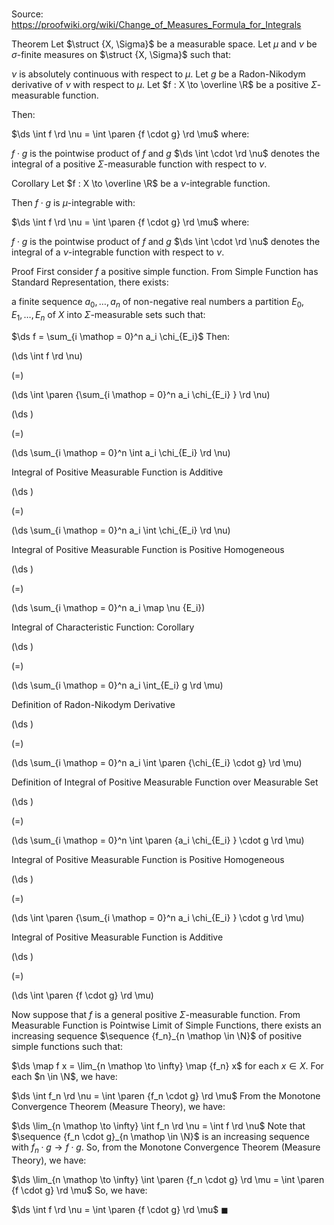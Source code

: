 # 

Source: https://proofwiki.org/wiki/Change_of_Measures_Formula_for_Integrals

Theorem
Let $\struct {X, \Sigma}$ be a measurable space.
Let $\mu$ and $\nu$ be $\sigma$-finite measures on $\struct {X, \Sigma}$ such that: 

$\nu$ is absolutely continuous with respect to $\mu$.
Let $g$ be a Radon-Nikodym derivative of $\nu$ with respect to $\mu$.
Let $f : X \to \overline \R$ be a positive $\Sigma$-measurable function.

Then: 

$\ds \int f \rd \nu = \int \paren {f \cdot g} \rd \mu$
where:

$f \cdot g$ is the pointwise product of $f$ and $g$
$\ds \int \cdot \rd \nu$ denotes the integral of a positive $\Sigma$-measurable function with respect to $\nu$.


Corollary
Let $f : X \to \overline \R$ be a $\nu$-integrable function.

Then $f \cdot g$ is $\mu$-integrable with: 

$\ds \int f \rd \nu = \int \paren {f \cdot g} \rd \mu$
where:

$f \cdot g$ is the pointwise product of $f$ and $g$
$\ds \int \cdot \rd \nu$ denotes the integral of a $\nu$-integrable function with respect to $\nu$.


Proof
First consider $f$ a positive simple function. 
From Simple Function has Standard Representation, there exists:

a finite sequence $a_0, \ldots, a_n$ of non-negative real numbers
a partition $E_0, E_1, \ldots, E_n$ of $X$ into $\Sigma$-measurable sets
such that: 

$\ds f = \sum_{i \mathop = 0}^n a_i \chi_{E_i}$
Then:














\(\ds \int f \rd \nu\)

\(=\)







\(\ds \int \paren {\sum_{i \mathop = 0}^n a_i \chi_{E_i} } \rd \nu\)




















\(\ds \)

\(=\)







\(\ds \sum_{i \mathop = 0}^n \int a_i \chi_{E_i} \rd \nu\)





Integral of Positive Measurable Function is Additive














\(\ds \)

\(=\)







\(\ds \sum_{i \mathop = 0}^n a_i \int \chi_{E_i} \rd \nu\)





Integral of Positive Measurable Function is Positive Homogeneous














\(\ds \)

\(=\)







\(\ds \sum_{i \mathop = 0}^n a_i \map \nu {E_i}\)





Integral of Characteristic Function: Corollary














\(\ds \)

\(=\)







\(\ds \sum_{i \mathop = 0}^n a_i \int_{E_i} g \rd \mu\)





Definition of Radon-Nikodym Derivative














\(\ds \)

\(=\)







\(\ds \sum_{i \mathop = 0}^n a_i \int \paren {\chi_{E_i} \cdot g} \rd \mu\)





Definition of Integral of Positive Measurable Function over Measurable Set














\(\ds \)

\(=\)







\(\ds \sum_{i \mathop = 0}^n \int \paren {a_i \chi_{E_i} } \cdot g \rd \mu\)





Integral of Positive Measurable Function is Positive Homogeneous














\(\ds \)

\(=\)







\(\ds \int \paren {\sum_{i \mathop = 0}^n a_i \chi_{E_i} } \cdot g \rd \mu\)





Integral of Positive Measurable Function is Additive














\(\ds \)

\(=\)







\(\ds \int \paren {f \cdot g} \rd \mu\)










Now suppose that $f$ is a general positive $\Sigma$-measurable function.
From Measurable Function is Pointwise Limit of Simple Functions, there exists an increasing sequence $\sequence {f_n}_{n \mathop \in \N}$ of positive simple functions such that: 

$\ds \map f x = \lim_{n \mathop \to \infty} \map {f_n} x$
for each $x \in X$.
For each $n \in \N$, we have:

$\ds \int f_n \rd \nu = \int \paren {f_n \cdot g} \rd \mu$
From the Monotone Convergence Theorem (Measure Theory), we have: 

$\ds \lim_{n \mathop \to \infty} \int f_n \rd \nu = \int f \rd \nu$
Note that $\sequence {f_n \cdot g}_{n \mathop \in \N}$ is an increasing sequence with $f_n \cdot g \to f \cdot g$.
So, from the Monotone Convergence Theorem (Measure Theory), we have:

$\ds \lim_{n \mathop \to \infty} \int \paren {f_n \cdot g} \rd \mu = \int \paren {f \cdot g} \rd \mu$
So, we have: 

$\ds \int f \rd \nu = \int \paren {f \cdot g} \rd \mu$
$\blacksquare$





